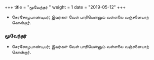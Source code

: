 ﻿+++
title = "மூவேந்தர்  "
weight = 1
date = "2019-05-12"
+++


-  சேரசோழபாண்டியர்; இவர்கள் வேள் பாரியென்னும் வள்ளலை வஞ்சனையாற் கொன்றார். 
  
### மூவேந்தர்  
-  சேரசோழபாண்டியர்; இவர்கள் வேள் பாரியென்னும் வள்ளலை வஞ்சனையாற் கொன்றார். 
